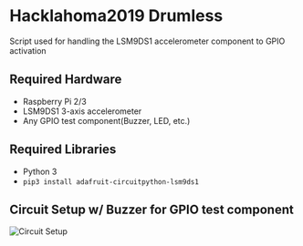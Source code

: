 # Hacklahoma2019 Drumless
Script used for handling the LSM9DS1 accelerometer component to GPIO activation
## Required Hardware
* Raspberry Pi 2/3
* LSM9DS1 3-axis accelerometer
* Any GPIO test component(Buzzer, LED, etc.)

## Required Libraries
* Python 3
* `pip3 install adafruit-circuitpython-lsm9ds1`

## Circuit Setup w/ Buzzer for GPIO test component

![Circuit Setup](https://challengepost-s3-challengepost.netdna-ssl.com/photos/production/software_photos/000/759/879/datas/gallery.jpg)
